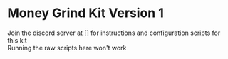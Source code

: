 # Money Grind Kit Version 1
Join the discord server at [] for instructions and configuration scripts for this kit  
Running the raw scripts here won't work
